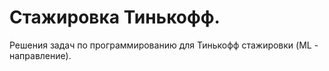 # Стажировка Тинькофф.
Решения задач по программированию для Тинькофф стажировки (ML - направление).
